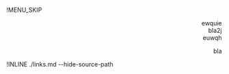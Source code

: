 !MENU_SKIP

<p align="right">
ewquie
<br>
bla2j
<br>
euwqh
</p>

<p align="right">
bla
</p>

!INLINE ./links.md --hide-source-path
